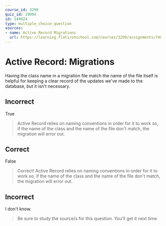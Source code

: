 ```yaml
---
course_id: 3299
quiz_id: 19094
id: 149624
type: multiple_choice_question
sources:
- name: Active Record Migrations
  url: https://learning.flatironschool.com/courses/3299/assignments/74082?module_item_id=143904
---
```


# Active Record: Migrations

Having the class name in a migration file match the name of the file itself is
helpful for keeping a clear record of the updates we've made to the database,
but it isn't necessary.

## Incorrect

True

> Active Record relies on naming conventions in order for it to work so, if the
> name of the class and the name of the file don't match, the migration will error
> out.

## Correct

False

> Correct! Active Record relies on naming conventions in order for it to work so,
> if the name of the class and the name of the file don't match, the migration
> will error out.

## Incorrect

I don't know.

> Be sure to study the source/s for this question. You'll get it next time.
